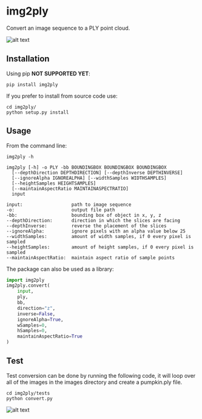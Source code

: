 # img2ply
Convert an image sequence to a PLY point cloud.

![alt text](https://github.com/robertjoosten/img2ply/raw/master/data/header.png "Header")

## Installation
Using pip **NOT SUPPORTED YET**:

    pip install img2ply

If you prefer to install from source code use:

    cd img2ply/
    python setup.py install

## Usage
From the command line:

    img2ply -h
    
    img2ply [-h] -o PLY -bb BOUNDINGBOX BOUNDINGBOX BOUNDINGBOX
      [--depthDirection DEPTHDIRECTION] [--depthInverse DEPTHINVERSE]
      [--ignoreAlpha IGNOREALPHA] [--widthSamples WIDTHSAMPLES]
      [--heightSamples HEIGHTSAMPLES]
      [--maintainAspectRatio MAINTAINASPECTRATIO]
      input

	input:                  path to image sequence
	-o:                     output file path
	-bb:                    bounding box of object in x, y, z
	--depthDirection:       direction in which the slices are facing
	--depthInverse:         reverse the placement of the slices
	--ignoreAlpha:          ignore pixels with an alpha value below 25
	--widthSamples:         amount of width samples, if 0 every pixel is sampled
	--heightSamples:        amount of height samples, if 0 every pixel is sampled
	--maintainAspectRatio:  maintain aspect ratio of sample points

The package can also be used as a library:
```python
import img2ply
img2ply.convert(
    input, 
    ply, 
    bb,
    direction="z", 
    inverse=False,
    ignoreAlpha=True,
    wSamples=0, 
    hSamples=0, 
    maintainAspectRatio=True
)
```

## Test
Test conversion can be done by running the following code, it will loop over all of the images in the images directory and create a pumpkin.ply file.
    
    cd img2ply/tests
    python convert.py

![alt text](https://github.com/robertjoosten/img2ply/raw/master/data/pumpkin.png "Pumpkin")



















